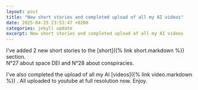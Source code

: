 ```yaml
---
layout: post
title: "New short stories and completed upload of all my AI videos"
date: 2025-04-25 23:53:47 +0200
categories: jekyll update
excerpt: New short stories and completed upload of all my AI videos
---
```


I've added 2 new short stories to the [short]({% link short.markdown %}) section.<br>
N°27 about space DEI and N°28 about conspiracies.

I've also completed the upload of all my AI [videos]({% link video.markdown %}) . All uploaded to youtube at full resolution now. Enjoy.
